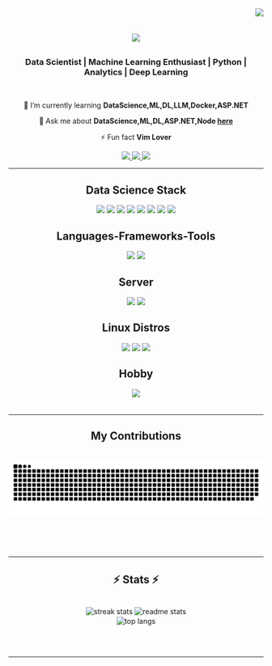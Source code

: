 <img align="right" src="https://visitor-badge.laobi.icu/badge?page_id=RajaLairen.RajaLairen" />

<h1 align="center">
    <img src="https://readme-typing-svg.herokuapp.com/?font=Righteous&size=35&center=true&vCenter=true&width=500&height=70&duration=4000&lines=Hi+There!+👋;+I'm+Raja+Lairenmayum!;" />
</h1>

<h3 align="center">Data Scientist | Machine Learning Enthusiast | Python | Analytics | Deep Learning</h3>

<br/>

<div align="center">
 
 🌱 I’m currently learning **DataScience,ML,DL,LLM,Docker,ASP.NET**

💬 Ask me about **DataScience,ML,DL,ASP.NET,Node [here](https://github.com/RajaLairen)**

⚡ Fun fact **Vim Lover**

 </div>
 
<div align="center"> 
  <a href="mailto:raja.lairen@gmail.com">
    <img src="https://img.shields.io/badge/Gmail-333333?style=for-the-badge&logo=gmail&logoColor=red" />
  </a>
  <a href="https://www.linkedin.com/in/raja-lairenmayum-43930a249/" target="_blank">
    <img src="https://img.shields.io/badge/LinkedIn-0077B5?style=for-the-badge&logo=linkedin&logoColor=white" target="_blank" />
  </a>
  <a href="#" target="_blank">
     <img src="https://img.shields.io/badge/Portfolio-FF5722?style=for-the-badge&logo=todoist&logoColor=white" target="_blank" /> <!-- sqlite, safari, google-chrome are other good icon options -->
  </a>
</div>

 <hr/>

 <h2 align="center">Data Science Stack</h2>
<div align="center">
    <img src="https://img.shields.io/badge/scikit--learn-%23F7931E.svg?style=for-the-badge&logo=scikit-learn&logoColor=white" />
    <img src="https://img.shields.io/badge/SciPy-%230C55A5.svg?style=for-the-badge&logo=scipy&logoColor=%white" />
    <img src="https://img.shields.io/badge/TensorFlow-%23FF6F00.svg?style=for-the-badge&logo=TensorFlow&logoColor=white" />
    <img src="https://img.shields.io/badge/Keras-%23D00000.svg?style=for-the-badge&logo=Keras&logoColor=white" />
    <img src="https://img.shields.io/badge/numpy-%23013243.svg?style=for-the-badge&logo=numpy&logoColor=white"/>
    <img src="https://img.shields.io/badge/pandas-%23150458.svg?style=for-the-badge&logo=pandas&logoColor=white" />
    <img src="https://img.shields.io/badge/Matplotlib-%23ffffff.svg?style=for-the-badge&logo=Matplotlib&logoColor=black" />
    <img src="https://img.shields.io/badge/Plotly-%233F4F75.svg?style=for-the-badge&logo=plotly&logoColor=white" />
</div>

<h2 align="center">Languages-Frameworks-Tools</h2>
<div align="center">
    <img src="https://skillicons.dev/icons?i=django,flask,dotnet,react,nodejs" />
    <img src="https://skillicons.dev/icons?i=python,r,cs,js,mysql" />
</div>

<h2 align="center">Server</h2>
<div align="center">
    <img src="https://img.shields.io/badge/apache-%23D42029.svg?style=for-the-badge&logo=apache&logoColor=white" />
    <img src="https://img.shields.io/badge/nginx-%23009639.svg?style=for-the-badge&logo=nginx&logoColor=white" />
</div>

<h2 align="center">Linux Distros</h2>
<div align="center">
    <img src="https://img.shields.io/badge/Debian-D70A53?style=for-the-badge&logo=debian&logoColor=white" />
    <img src="https://img.shields.io/badge/Ubuntu-E95420?style=for-the-badge&logo=ubuntu&logoColor=white" />
    <img src="https://img.shields.io/badge/Kali-268BEE?style=for-the-badge&logo=kalilinux&logoColor=white" />
</div>

<h2 align="center">Hobby</h2>
<div align="center">
    <img src="https://skillicons.dev/icons?i=unity,godot" />
</div>

<br/>
<hr/>

<div align="center">
  <h2>My Contributions</h2>
  <br>
  <img alt="snake eating my contributions" src="https://github.com/RajaLairen/RajaLairen/blob/output/github-snake-dark.svg" />
  
  <br/><br/><br/>
</div>

<hr/>

<h2 align="center">⚡ Stats ⚡</h2>
<br>
<div align=center>
  <img width=390 src="https://github-readme-streak-stats-salesp07.vercel.app/?user=RajaLairen&count_private=true&theme=react&border_radius=10" alt="streak stats"/>
  <img width=390 src="https://github-readme-stats-salesp07.vercel.app/api?username=RajaLairen&count_private=true&show_icons=true&theme=react&rank_icon=github&border_radius=10" alt="readme stats" />
  <br/>
  <img width=325 align="center" src="https://github-readme-stats.vercel.app/api/top-langs/?username=RajaLairen&hide=HTML&langs_count=8&layout=compact&theme=react&border_radius=10&size_weight=0.5&count_weight=0.5&exclude_repo=github-readme-stats" alt="top langs" />
</div>

<br/><br/>

<hr/>

<br/>

<div align="center">
<!-- <a href='https://ko-fi.com/rajalairenmayum' target='_blank'><img height='64' style='border:0px;height:64px;' src='https://storage.ko-fi.com/cdn/kofi1.png?v=3' border='0' alt='Buy Me a Coffee at ko-fi.com' /></a> -->
</div>

<br/>
